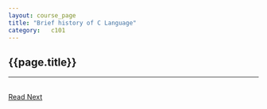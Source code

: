 ```yaml
---
layout: course_page
title: "Brief history of C Language"
category:	c101
---
```

<h2 class="clay">{{page.title}}</h2>
<hr class="large orange" />

<br/>
<a class="btn btn-default" href="{{ "" }}">Read Next</a>